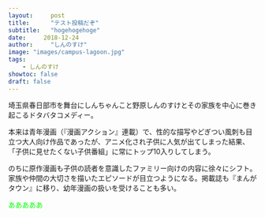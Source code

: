 ```yaml
---
layout:     post
title:      "テスト投稿だぞ"
subtitle:   "hogehogehoge"
date:     2018-12-24
author:     "しんのすけ"
image: "images/campus-lagoon.jpg"
tags:
    - しんのすけ
showtoc: false
draft: false
---
```


埼玉県春日部市を舞台にしんちゃんこと野原しんのすけとその家族を中心に巻き起こるドタバタコメディー。 

本来は青年漫画（『漫画アクション』連載）で、性的な描写やどぎつい風刺も目立つ大人向け作品であったが、アニメ化され子供に人気が出てしまった結果、「子供に見せたくない子供番組」に常にトップ10入りしてしまう。 

のちに原作漫画も子供の読者を意識したファミリー向けの内容に徐々にシフト。家族や仲間の大切さを描いたエピソードが目立つようになる。掲載誌も『まんがタウン』に移り、幼年漫画の扱いを受けることも多い。 

<font color="Lime">あああああ</font>
